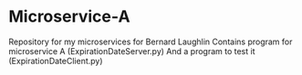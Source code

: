 # Microservice-A
Repository for my microservices for Bernard Laughlin
Contains program for microservice A (ExpirationDateServer.py) And a program to test it (ExpirationDateClient.py)
